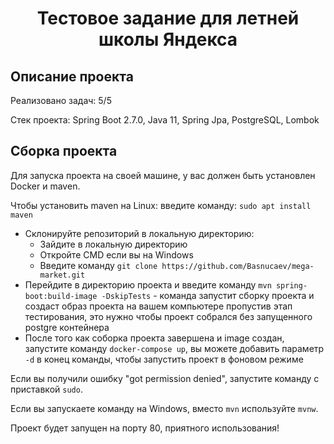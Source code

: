 <h1 align="center">Тестовое задание для летней школы Яндекса</h1>

## Описание проекта

Реализовано задач: 5/5

Стек проекта: Spring Boot 2.7.0, Java 11, Spring Jpa, PostgreSQL, Lombok


## Сборка проекта
Для запуска проекта на своей машине, у вас должен быть установлен Docker и maven.

Чтобы установить maven на Linux: введите команду: `sudo apt install maven`

- Склонируйте репозиторий в локальную директорию:
    - Зайдите в локальную директорию
    - Откройте CMD если вы на Windows
    - Введите команду `git clone https://github.com/Basnucaev/mega-market.git`
- Перейдите в директорию проекта и введите команду `mvn spring-boot:build-image -DskipTests` - команда запустит сборку проекта и создаст образ проекта на вашем компьютере пропустив этап тестирования, это нужно чтобы проект собрался без запущенного postgre контейнера
- После того как соборка проекта завершена и image создан, запустите команду `docker-compose up`, вы можете добавить параметр `-d` в конец команды, чтобы запустить проект в фоновом режиме

Если вы получили ошибку "got permission denied", запустите команду с приставкой `sudo`.

Если вы запускаете команду на Windows, вместо `mvn` используйте `mvnw`.

Проект будет запущен на порту 80, приятного использования!
